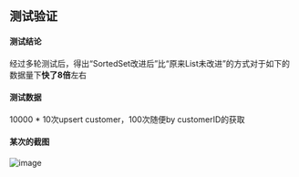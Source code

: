 
## 测试验证

#### 测试结论
经过多轮测试后，得出“SortedSet改进后”比“原来List未改进”的方式对于如下的数据量下**快了8倍**左右

#### 测试数据
10000 * 10次upsert customer，100次随便by customerID的获取

#### 某次的截图
![image](https://user-images.githubusercontent.com/8747775/221334638-7545869a-cae4-4c8c-aab1-d5eb666f9d04.png)

